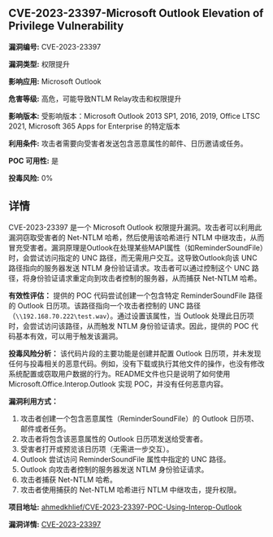 ## CVE-2023-23397-Microsoft Outlook Elevation of Privilege Vulnerability

**漏洞编号:** CVE-2023-23397

**漏洞类型:** 权限提升

**影响应用:** Microsoft Outlook

**危害等级:** 高危，可能导致NTLM Relay攻击和权限提升

**影响版本:** 受影响版本：Microsoft Outlook 2013 SP1, 2016, 2019, Office LTSC 2021, Microsoft 365 Apps for Enterprise 的特定版本

**利用条件:** 攻击者需要向受害者发送包含恶意属性的邮件、日历邀请或任务。

**POC 可用性:** 是

**投毒风险:** 0%

## 详情

CVE-2023-23397 是一个 Microsoft Outlook 权限提升漏洞。攻击者可以利用此漏洞窃取受害者的 Net-NTLM 哈希，然后使用该哈希进行 NTLM 中继攻击，从而冒充受害者。漏洞原理是Outlook在处理某些MAPI属性（如ReminderSoundFile）时，会尝试访问指定的 UNC 路径，而无需用户交互。这导致Outlook向该 UNC 路径指向的服务器发送 NTLM 身份验证请求。攻击者可以通过控制这个 UNC 路径，将身份验证请求重定向到攻击者控制的服务器，从而捕获 Net-NTLM 哈希。

**有效性评估：**
提供的 POC 代码尝试创建一个包含特定 ReminderSoundFile 路径的 Outlook 日历项。该路径指向一个攻击者控制的 UNC 路径（`\\192.168.70.222\test.wav`）。通过设置该属性，当 Outlook 处理此日历项时，会尝试访问该路径，从而触发 NTLM 身份验证请求。因此，提供的 POC 代码基本有效，可以用于触发该漏洞。

**投毒风险分析：**
该代码片段的主要功能是创建并配置 Outlook 日历项，并未发现任何与投毒相关的恶意代码。例如，没有下载或执行其他文件的操作，也没有修改系统配置或窃取用户数据的行为。README文件也只是说明了如何使用 Microsoft.Office.Interop.Outlook 实现 POC，并没有任何恶意内容。

**漏洞利用方式：**
1.  攻击者创建一个包含恶意属性（ReminderSoundFile）的 Outlook 日历项、邮件或者任务。
2.  攻击者将包含该恶意属性的 Outlook 日历项发送给受害者。
3.  受害者打开或预览该日历项（无需进一步交互）。
4.  Outlook 尝试访问 ReminderSoundFile 属性中指定的 UNC 路径。
5.  Outlook 向攻击者控制的服务器发送 NTLM 身份验证请求。
6.  攻击者捕获 Net-NTLM 哈希。
7.  攻击者使用捕获的 Net-NTLM 哈希进行 NTLM 中继攻击，提升权限。

**项目地址:** [ahmedkhlief/CVE-2023-23397-POC-Using-Interop-Outlook](https://github.com/ahmedkhlief/CVE-2023-23397-POC-Using-Interop-Outlook)

**漏洞详情:** [CVE-2023-23397](https://nvd.nist.gov/vuln/detail/CVE-2023-23397)